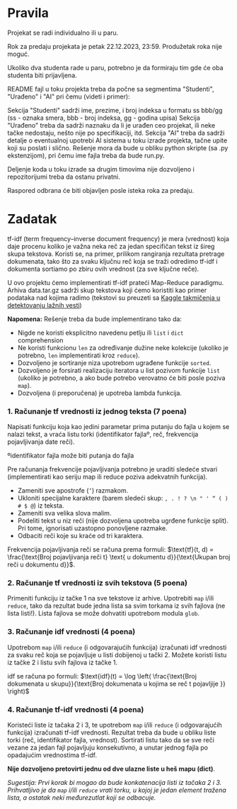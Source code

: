 # Pravila
Projekat se radi individualno ili u paru.

Rok za predaju projekata je petak 22.12.2023, 23:59. Produžetak roka nije moguć.

Ukoliko dva studenta rade u paru, potrebno je da formiraju tim gde će oba studenta biti prijavljena.

README fajl u toku projekta treba da počne sa segmentima "Studenti", "Urađeno" i "AI" pri čemu (videti i primer):

Sekcija "Studenti" sadrži ime, prezime, i broj indeksa u formatu ss bbb/gg (ss - oznaka smera, bbb - broj indeksa, gg - godina upisa)
Sekcija "Urađeno" treba da sadrži naznaku da li je urađen ceo projekat, ili neke tačke nedostaju, nešto nije po specifikaciji, itd.
Sekcija "AI" treba da sadrži detalje o eventualnoj upotrebi AI sistema u toku izrade projekta, tačne upite koji su poslati i slično.
Rešenje mora da bude u obliku python skripte (sa .py ekstenzijom), pri čemu ime fajla treba da bude run.py.

Deljenje koda u toku izrade sa drugim timovima nije dozvoljeno i repozitorijumi treba da ostanu privatni.

Raspored odbrana će biti objavljen posle isteka roka za predaju.

# Zadatak

tf-idf (term frequency–inverse document frequency) je mera (vrednost) koja daje procenu koliko je važna neka reč za jedan specifičan tekst iz šireg skupa tekstova. Koristi se, na primer, prilikom rangiranja rezultata pretrage dokumenata, tako što za svaku ključnu reč koja se traži odredimo tf-idf i dokumenta sortiamo po zbiru ovih vrednost (za sve ključne reče).

U ovo projektu ćemo implementirati tf-idf prateći Map-Reduce paradigmu.
Arhiva data.tar.gz sadrži skup tekstova koji ćemo koristiti kao primer podataka nad kojima radimo (tekstovi su preuzeti sa [Kaggle takmičenja u detektovanju lažnih vesti](https://www.kaggle.com/datasets/rajatkumar30/fake-news/))


**Napomena:** Rešenje treba da bude implementirano tako da:
- Nigde ne koristi eksplicitno navedenu petlju ili `list` i `dict` comprehension
- Ne koristi funkcionu `len` za određivanje dužine neke kolekcije (ukoliko je potrebno, `len` implementirati kroz `reduce`).
- Dozvoljeno je sortiranje niza upotrebom ugrađene funkcije `sorted`.
- Dozvoljeno je forsirati realizaciju iteratora u list pozivom funkcije `list` (ukoliko je potrebno, a ako bude potrebo verovatno će biti posle poziva `map`).
- Dozvoljena (i preporučena) je upotreba lambda funkcija.

### 1. Računanje tf vrednosti iz jednog teksta (7 poena)
Napisati funkciju koja kao jedini parametar prima putanju do fajla u kojem se nalazi tekst, a vraća listu torki (identifikator fajlaº, reč, frekvencija pojavljivanja date reči).

ºidentifikator fajla može biti putanja do fajla

Pre računanja frekvencije pojavljivanja potrebno je uraditi sledeće stvari (implementirati kao seriju map ili reduce poziva adekvatnih funkcija).
- Zameniti sve apostrofe (`’`) razmakom.
- Ukloniti specijalne karaktere (barem sledeći skup: `, . ! ? \n " ' “ ( ) # $ @`) iz teksta.
- Zameniti sva velika slova malim.
- Podeliti tekst u niz reči (nije dozvoljena upotreba ugrđene funkcije split). Pri tome, ignorisati uzastopno ponovljene razmake.
- Odbaciti reči koje su kraće od tri karaktera.


Frekvencija pojavljivanja reči se računa prema formuli: $\text{tf}(t, d) = \frac{\text{Broj pojavljivanja reči t} \text{ u dokumentu d}}{\text{Ukupan broj reči u dokumentu d}}$.


### 2. Računanje tf vrednosti iz svih tekstova (5 poena)

Primeniti funkciju iz tačke 1 na sve tekstove iz arhive. Upotrebiti `map` i/ili `reduce`, tako da rezultat bude jedna lista sa svim torkama iz svih fajlova (ne lista listi!). Lista fajlova se može dohvatiti upotrebom modula `glob`.


### 3. Računanje idf vrednosti (4 poena)

Upotrebom `map` i/ili `reduce` (i odgovarajućih funkcija) izračunati idf vrednosti za svaku reč koja se pojavljuje u listi dobijenoj u tački 2.
Možete koristi listu iz tačke 2 i listu svih fajlova iz tačke 1.

idf se računa po formuli: $\text{idf}(t) = \log \left( \frac{\text{Broj dokumenata u skupu}}{\text{Broj dokumenata u kojima se reč t pojavljije }} \right)$

### 4. Računanje tf-idf vrednosti (4 poena)
Koristeći liste iz tačaka 2 i 3, te upotrebom `map` i/ili `reduce` (i odgovarajućih funkcija) izračunati tf-idf vrednosti. Rezultat treba da bude u obliku liste torki (reč, identifikator fajla, vrednost).
Sortirati listu tako da se sve reči vezane za jedan fajl pojavljuju konsekutivno, a unutar jednog fajla po opadajućim vrednostima tf-idf.

**Nije dozvoljeno pretovirti jednu od dve ulazne liste u heš mapu (dict)**.   

*Sugestija: Prvi korak bi mogao da bude konkatenacija listi iz tačaka 2 i 3.
Prihvatljivo je da `map` i/ili `reduce` vrati torku, u kojoj je jedan element tražena lista, a ostatak neki međurezutlat koji se odbacuje.*
